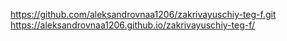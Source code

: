 https://github.com/aleksandrovnaa1206/zakrivayuschiy-teg-f.git
https://aleksandrovnaa1206.github.io/zakrivayuschiy-teg-f/